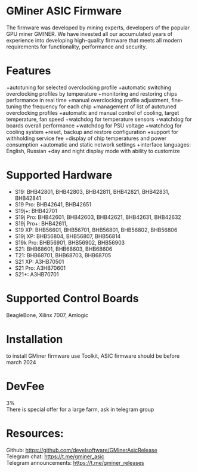 # GMiner ASIC Firmware

The firmware was developed by mining experts, developers of the popular GPU miner GMINER.
We have invested all our accumulated years of experience into developing high-quality firmware that meets all modern requirements for functionality, performance and security.

# Features
+autotuning for selected overclocking profile
+automatic switching overclocking profiles by temperature
+monitoring and restoring chips performance in real time
+manual overclocking profile adjustment, fine-tuning the frequency for each chip
+management of list of autotuned overclocking profiles
+automatic and manual control of cooling, target temperature, fan speed
+watchdog for temperature sensors
+watchdog for boards overall performance 
+watchdog for PSU voltage 
+watchdog for cooling system
+reset, backup and restore configuration
+support for withholding service fee
+display of chip temperatures and power consumption
+automatic and static network settings
+interface languages: English, Russian
+day and night display mode with ability to customize

# Supported Hardware
+ S19: BHB42801, BHB42803, BHB42811, BHB42821, BHB42831, BHB42841
+ S19 Pro: BHB42641, BHB42651
+ S19j+: BHB42701
+ S19j Pro: BHB42601, BHB42603, BHB42621, BHB42631, BHB42632
+ S19j Pro+: BHB42611, 
+ S19 XP: BHB56601, BHB56701, BHB56801, BHB56802, BHB56806
+ S19j XP: BHB56804, BHB56807, BHB56814
+ S19k Pro: BHB56901, BHB56902, BHB56903
+ S21: BHB68601, BHB68603, BHB68606
+ T21: BHB68701, BHB68703, BHB68705
+ S21 XP: A3HB70501
+ S21 Pro: A3HB70601
+ S21+: A3HB70701

# Supported Control Boards
BeagleBone, Xilinx 7007, Amlogic

# Installation
to install GMiner firmware use Toolkit, ASIC firmware should be before march 2024

# DevFee
3% <br/>
There is special offer for a large farm, ask in telegram group

# Resources:
Github: https://github.com/develsoftware/GMinerAsicRelease <br/>
Telegram chat: https://t.me/gminer_asic <br/>
Telegram announcements: https://t.me/gminer_releases <br/>
